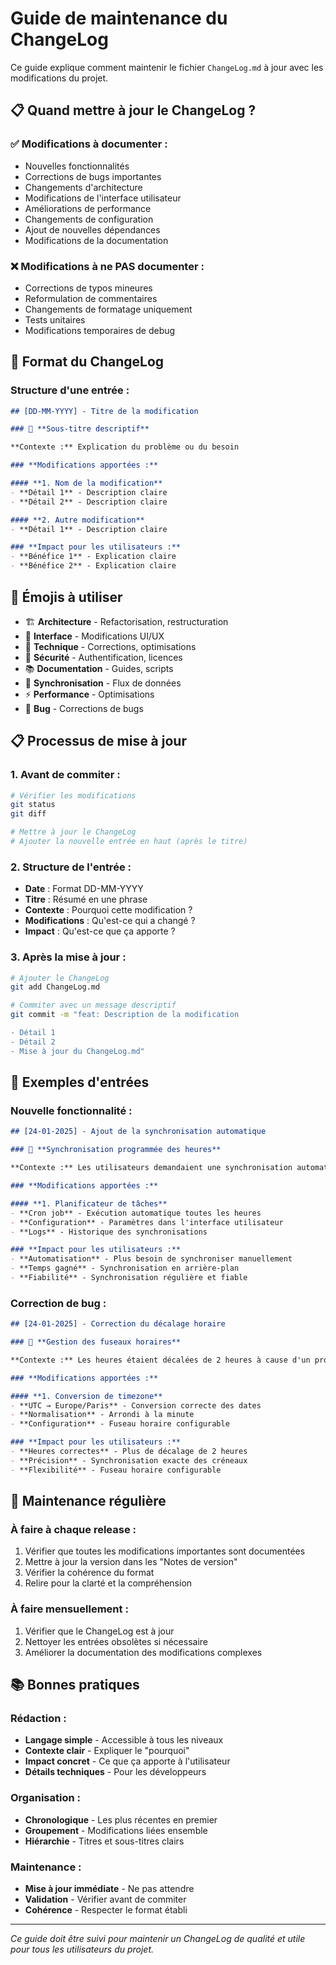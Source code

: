 # Guide de maintenance du ChangeLog

Ce guide explique comment maintenir le fichier `ChangeLog.md` à jour avec les modifications du projet.

## 📋 **Quand mettre à jour le ChangeLog ?**

### ✅ **Modifications à documenter :**
- Nouvelles fonctionnalités
- Corrections de bugs importantes
- Changements d'architecture
- Modifications de l'interface utilisateur
- Améliorations de performance
- Changements de configuration
- Ajout de nouvelles dépendances
- Modifications de la documentation

### ❌ **Modifications à ne PAS documenter :**
- Corrections de typos mineures
- Reformulation de commentaires
- Changements de formatage uniquement
- Tests unitaires
- Modifications temporaires de debug

## 📝 **Format du ChangeLog**

### **Structure d'une entrée :**

```markdown
## [DD-MM-YYYY] - Titre de la modification

### 🎯 **Sous-titre descriptif**

**Contexte :** Explication du problème ou du besoin

### **Modifications apportées :**

#### **1. Nom de la modification**
- **Détail 1** - Description claire
- **Détail 2** - Description claire

#### **2. Autre modification**
- **Détail 1** - Description claire

### **Impact pour les utilisateurs :**
- **Bénéfice 1** - Explication claire
- **Bénéfice 2** - Explication claire
```

## 🎨 **Émojis à utiliser**

- 🏗️ **Architecture** - Refactorisation, restructuration
- 🎨 **Interface** - Modifications UI/UX
- 🔧 **Technique** - Corrections, optimisations
- 🔐 **Sécurité** - Authentification, licences
- 📚 **Documentation** - Guides, scripts
- 🔄 **Synchronisation** - Flux de données
- ⚡ **Performance** - Optimisations
- 🐛 **Bug** - Corrections de bugs

## 📋 **Processus de mise à jour**

### **1. Avant de commiter :**
```bash
# Vérifier les modifications
git status
git diff

# Mettre à jour le ChangeLog
# Ajouter la nouvelle entrée en haut (après le titre)
```

### **2. Structure de l'entrée :**
- **Date** : Format DD-MM-YYYY
- **Titre** : Résumé en une phrase
- **Contexte** : Pourquoi cette modification ?
- **Modifications** : Qu'est-ce qui a changé ?
- **Impact** : Qu'est-ce que ça apporte ?

### **3. Après la mise à jour :**
```bash
# Ajouter le ChangeLog
git add ChangeLog.md

# Commiter avec un message descriptif
git commit -m "feat: Description de la modification

- Détail 1
- Détail 2
- Mise à jour du ChangeLog.md"
```

## 📖 **Exemples d'entrées**

### **Nouvelle fonctionnalité :**
```markdown
## [24-01-2025] - Ajout de la synchronisation automatique

### 🔄 **Synchronisation programmée des heures**

**Contexte :** Les utilisateurs demandaient une synchronisation automatique des heures sans intervention manuelle.

### **Modifications apportées :**

#### **1. Planificateur de tâches**
- **Cron job** - Exécution automatique toutes les heures
- **Configuration** - Paramètres dans l'interface utilisateur
- **Logs** - Historique des synchronisations

### **Impact pour les utilisateurs :**
- **Automatisation** - Plus besoin de synchroniser manuellement
- **Temps gagné** - Synchronisation en arrière-plan
- **Fiabilité** - Synchronisation régulière et fiable
```

### **Correction de bug :**
```markdown
## [24-01-2025] - Correction du décalage horaire

### 🐛 **Gestion des fuseaux horaires**

**Contexte :** Les heures étaient décalées de 2 heures à cause d'un problème de conversion de timezone.

### **Modifications apportées :**

#### **1. Conversion de timezone**
- **UTC → Europe/Paris** - Conversion correcte des dates
- **Normalisation** - Arrondi à la minute
- **Configuration** - Fuseau horaire configurable

### **Impact pour les utilisateurs :**
- **Heures correctes** - Plus de décalage de 2 heures
- **Précision** - Synchronisation exacte des créneaux
- **Flexibilité** - Fuseau horaire configurable
```

## 🔄 **Maintenance régulière**

### **À faire à chaque release :**
1. Vérifier que toutes les modifications importantes sont documentées
2. Mettre à jour la version dans les "Notes de version"
3. Vérifier la cohérence du format
4. Relire pour la clarté et la compréhension

### **À faire mensuellement :**
1. Vérifier que le ChangeLog est à jour
2. Nettoyer les entrées obsolètes si nécessaire
3. Améliorer la documentation des modifications complexes

## 📚 **Bonnes pratiques**

### **Rédaction :**
- **Langage simple** - Accessible à tous les niveaux
- **Contexte clair** - Expliquer le "pourquoi"
- **Impact concret** - Ce que ça apporte à l'utilisateur
- **Détails techniques** - Pour les développeurs

### **Organisation :**
- **Chronologique** - Les plus récentes en premier
- **Groupement** - Modifications liées ensemble
- **Hiérarchie** - Titres et sous-titres clairs

### **Maintenance :**
- **Mise à jour immédiate** - Ne pas attendre
- **Validation** - Vérifier avant de commiter
- **Cohérence** - Respecter le format établi

---

*Ce guide doit être suivi pour maintenir un ChangeLog de qualité et utile pour tous les utilisateurs du projet.*
